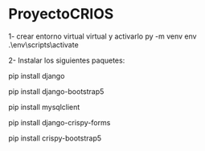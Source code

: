 # ProyectoCRIOS

1- crear entorno virtual virtual y activarlo
py -m venv env
.\env\scripts\activate

2- Instalar los siguientes paquetes:

pip install django 

pip install django-bootstrap5 

pip install mysqlclient

pip install django-crispy-forms

pip install crispy-bootstrap5


